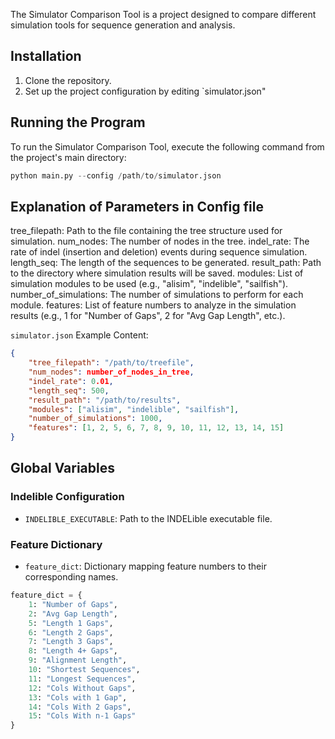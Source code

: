 The Simulator Comparison Tool is a project designed to compare different simulation tools for sequence generation and analysis.

## Installation
1. Clone the repository.
3. Set up the project configuration by editing `simulator.json"

## Running the Program
To run the Simulator Comparison Tool, execute the following command from the project's main directory:
```python
python main.py --config /path/to/simulator.json
```
## Explanation of Parameters in Config file
tree_filepath: Path to the file containing the tree structure used for simulation.
num_nodes: The number of nodes in the tree.
indel_rate: The rate of indel (insertion and deletion) events during sequence simulation.
length_seq: The length of the sequences to be generated.
result_path: Path to the directory where simulation results will be saved.
modules: List of simulation modules to be used (e.g., "alisim", "indelible", "sailfish").
number_of_simulations: The number of simulations to perform for each module.
features: List of feature numbers to analyze in the simulation results (e.g., 1 for "Number of Gaps", 2 for "Avg Gap Length", etc.).

`simulator.json` Example Content:
```json
{
    "tree_filepath": "/path/to/treefile",
    "num_nodes": number_of_nodes_in_tree,
    "indel_rate": 0.01,
    "length_seq": 500,
    "result_path": "/path/to/results",
    "modules": ["alisim", "indelible", "sailfish"],
    "number_of_simulations": 1000,
    "features": [1, 2, 5, 6, 7, 8, 9, 10, 11, 12, 13, 14, 15]
}
```

## Global Variables

### Indelible Configuration
- `INDELIBLE_EXECUTABLE`: Path to the INDELible executable file.

### Feature Dictionary
- `feature_dict`: Dictionary mapping feature numbers to their corresponding names.
```python
feature_dict = {
    1: "Number of Gaps",
    2: "Avg Gap Length",
    5: "Length 1 Gaps",
    6: "Length 2 Gaps",
    7: "Length 3 Gaps",
    8: "Length 4+ Gaps",
    9: "Alignment Length",
    10: "Shortest Sequences",
    11: "Longest Sequences",
    12: "Cols Without Gaps",
    13: "Cols with 1 Gap",
    14: "Cols With 2 Gaps",
    15: "Cols With n-1 Gaps"
}
```


